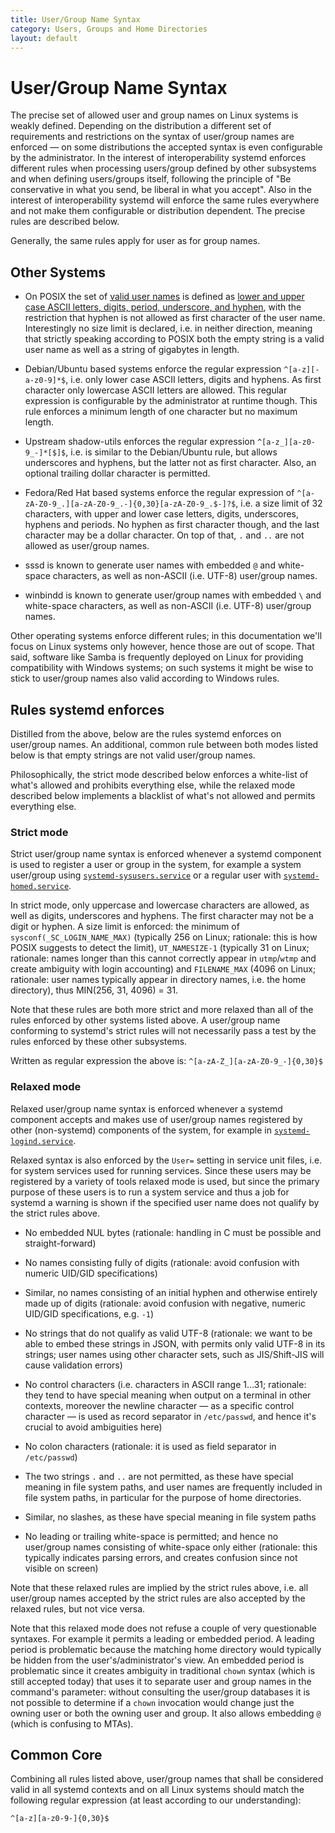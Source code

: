 ```yaml
---
title: User/Group Name Syntax
category: Users, Groups and Home Directories
layout: default
---
```


# User/Group Name Syntax

The precise set of allowed user and group names on Linux systems is weakly
defined. Depending on the distribution a different set of requirements and
restrictions on the syntax of user/group names are enforced — on some
distributions the accepted syntax is even configurable by the administrator. In
the interest of interoperability systemd enforces different rules when
processing users/group defined by other subsystems and when defining users/groups
itself, following the principle of "Be conservative in what you send, be
liberal in what you accept". Also in the interest of interoperability systemd
will enforce the same rules everywhere and not make them configurable or
distribution dependent. The precise rules are described below.

Generally, the same rules apply for user as for group names.

## Other Systems

* On POSIX the set of [valid user
  names](https://pubs.opengroup.org/onlinepubs/9699919799/basedefs/V1_chap03.html#tag_03_437)
  is defined as [lower and upper case ASCII letters, digits, period,
  underscore, and
  hyphen](https://pubs.opengroup.org/onlinepubs/9699919799/basedefs/V1_chap03.html#tag_03_282),
  with the restriction that hyphen is not allowed as first character of the
  user name. Interestingly no size limit is declared, i.e. in neither
  direction, meaning that strictly speaking according to POSIX both the empty
  string is a valid user name as well as a string of gigabytes in length.

* Debian/Ubuntu based systems enforce the regular expression
  `^[a-z][-a-z0-9]*$`, i.e. only lower case ASCII letters, digits and
  hyphens. As first character only lowercase ASCII letters are allowed. This
  regular expression is configurable by the administrator at runtime
  though. This rule enforces a minimum length of one character but no maximum
  length.

* Upstream shadow-utils enforces the regular expression
  `^[a-z_][a-z0-9_-]*[$]$`, i.e. is similar to the Debian/Ubuntu rule, but
  allows underscores and hyphens, but the latter not as first character. Also,
  an optional trailing dollar character is permitted.

* Fedora/Red Hat based systems enforce the regular expression of
  `^[a-zA-Z0-9_.][a-zA-Z0-9_.-]{0,30}[a-zA-Z0-9_.$-]?$`, i.e. a size limit of
  32 characters, with upper and lower case letters, digits, underscores,
  hyphens and periods. No hyphen as first character though, and the last
  character may be a dollar character. On top of that, `.` and `..` are not
  allowed as user/group names.

* sssd is known to generate user names with embedded `@` and white-space
  characters, as well as non-ASCII (i.e. UTF-8) user/group names.

* winbindd is known to generate user/group names with embedded `\` and
  white-space characters, as well as non-ASCII (i.e. UTF-8) user/group names.

Other operating systems enforce different rules; in this documentation we'll
focus on Linux systems only however, hence those are out of scope. That said,
software like Samba is frequently deployed on Linux for providing compatibility
with Windows systems; on such systems it might be wise to stick to user/group
names also valid according to Windows rules.

## Rules systemd enforces

Distilled from the above, below are the rules systemd enforces on user/group
names. An additional, common rule between both modes listed below is that empty
strings are not valid user/group names.

Philosophically, the strict mode described below enforces a white-list of what's
allowed and prohibits everything else, while the relaxed mode described below
implements a blacklist of what's not allowed and permits everything else.

### Strict mode

Strict user/group name syntax is enforced whenever a systemd component is used
to register a user or group in the system, for example a system user/group
using
[`systemd-sysusers.service`](https://www.freedesktop.org/software/systemd/man/systemd-sysusers.html)
or a regular user with
[`systemd-homed.service`](https://www.freedesktop.org/software/systemd/man/systemd-homed.html).

In strict mode, only uppercase and lowercase characters are allowed, as well as
digits, underscores and hyphens. The first character may not be a digit or
hyphen. A size limit is enforced: the minimum of `sysconf(_SC_LOGIN_NAME_MAX)`
(typically 256 on Linux; rationale: this is how POSIX suggests to detect the
limit), `UT_NAMESIZE-1` (typically 31 on Linux; rationale: names longer than
this cannot correctly appear in `utmp`/`wtmp` and create ambiguity with login
accounting) and `FILENAME_MAX` (4096 on Linux; rationale: user names typically
appear in directory names, i.e. the home directory), thus MIN(256, 31, 4096) =
31.

Note that these rules are both more strict and more relaxed than all of the
rules enforced by other systems listed above. A user/group name conforming to
systemd's strict rules will not necessarily pass a test by the rules enforced
by these other subsystems.

Written as regular expression the above is: `^[a-zA-Z_][a-zA-Z0-9_-]{0,30}$`

### Relaxed mode

Relaxed user/group name syntax is enforced whenever a systemd component accepts
and makes use of user/group names registered by other (non-systemd)
components of the system, for example in
[`systemd-logind.service`](https://www.freedesktop.org/software/systemd/man/systemd-logind.html).

Relaxed syntax is also enforced by the `User=` setting in service unit files,
i.e. for system services used for running services. Since these users may be
registered by a variety of tools relaxed mode is used, but since the primary
purpose of these users is to run a system service and thus a job for systemd a
warning is shown if the specified user name does not qualify by the strict
rules above.

* No embedded NUL bytes (rationale: handling in C must be possible and
  straight-forward)

* No names consisting fully of digits (rationale: avoid confusion with numeric
  UID/GID specifications)

* Similar, no names consisting of an initial hyphen and otherwise entirely made
  up of digits (rationale: avoid confusion with negative, numeric UID/GID
  specifications, e.g. `-1`)

* No strings that do not qualify as valid UTF-8 (rationale: we want to be able
  to embed these strings in JSON, with permits only valid UTF-8 in its strings;
  user names using other character sets, such as JIS/Shift-JIS will cause
  validation errors)

* No control characters (i.e. characters in ASCII range 1…31; rationale: they
  tend to have special meaning when output on a terminal in other contexts,
  moreover the newline character — as a specific control character — is used as
  record separator in `/etc/passwd`, and hence it's crucial to avoid
  ambiguities here)

* No colon characters (rationale: it is used as field separator in `/etc/passwd`)

* The two strings `.` and `..` are not permitted, as these have special meaning
  in file system paths, and user names are frequently included in file system
  paths, in particular for the purpose of home directories.

* Similar, no slashes, as these have special meaning in file system paths

* No leading or trailing white-space is permitted; and hence no user/group names
  consisting of white-space only either (rationale: this typically indicates
  parsing errors, and creates confusion since not visible on screen)

Note that these relaxed rules are implied by the strict rules above, i.e. all
user/group names accepted by the strict rules are also accepted by the relaxed
rules, but not vice versa.

Note that this relaxed mode does not refuse a couple of very questionable
syntaxes. For example it permits a leading or embedded period. A leading period
is problematic because the matching home directory would typically be hidden
from the user's/administrator's view. An embedded period is problematic since
it creates ambiguity in traditional `chown` syntax (which is still accepted
today) that uses it to separate user and group names in the command's
parameter: without consulting the user/group databases it is not possible to
determine if a `chown` invocation would change just the owning user or both the
owning user and group. It also allows embedding `@` (which is confusing to
MTAs).

## Common Core

Combining all rules listed above, user/group names that shall be considered
valid in all systemd contexts and on all Linux systems should match the
following regular expression (at least according to our understanding):

`^[a-z][a-z0-9-]{0,30}$`
